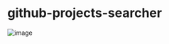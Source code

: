 # github-projects-searcher

![image](https://github.com/enoobis/github-projects-searcher/assets/62465404/332f47db-9d8c-477a-afc4-27a32d87799a)
